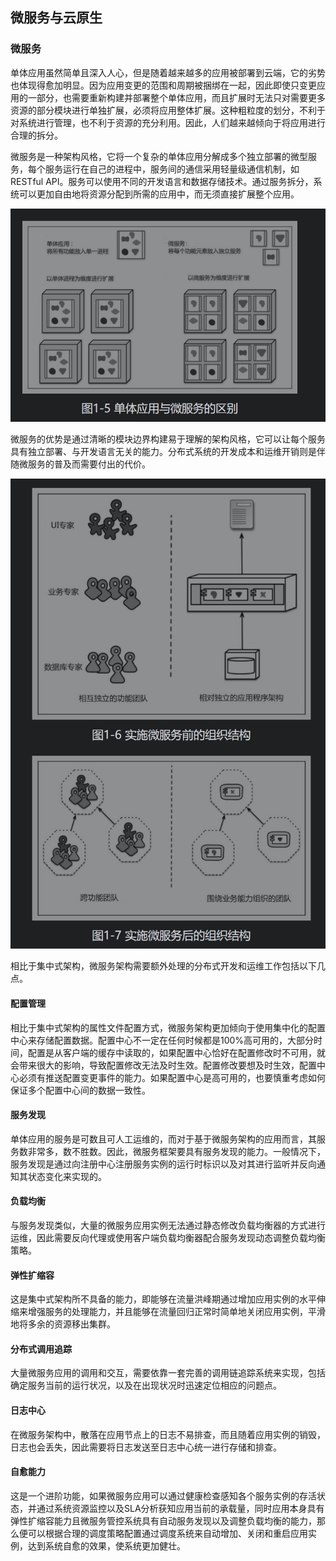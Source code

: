 

## 微服务与云原生



### 微服务

单体应用虽然简单且深入人心，但是随着越来越多的应用被部署到云端，它的劣势也体现得愈加明显。因为应用变更的范围和周期被捆绑在一起，因此即使只变更应用的一部分，也需要重新构建并部署整个单体应用，而且扩展时无法只对需要更多资源的部分模块进行单独扩展，必须将应用整体扩展。这种粗粒度的划分，不利于对系统进行管理，也不利于资源的充分利用。因此，人们越来越倾向于将应用进行合理的拆分。

微服务是一种架构风格，它将一个复杂的单体应用分解成多个独立部署的微型服务，每个服务运行在自己的进程中，服务间的通信采用轻量级通信机制，如 RESTful API。服务可以使用不同的开发语言和数据存储技术。通过服务拆分，系统可以更加自由地将资源分配到所需的应用中，而无须直接扩展整个应用。

![image-20200207194012017](image/image-20200207194012017.png)



微服务的优势是通过清晰的模块边界构建易于理解的架构风格，它可以让每个服务具有独立部署、与开发语言无关的能力。分布式系统的开发成本和运维开销则是伴随微服务的普及而需要付出的代价。

![image-20200207194052012](image/image-20200207194052012.png)



相比于集中式架构，微服务架构需要额外处理的分布式开发和运维工作包括以下几点。



#### 配置管理

相比于集中式架构的属性文件配置方式，微服务架构更加倾向于使用集中化的配置中心来存储配置数据。配置中心不一定在任何时候都是100%高可用的，大部分时间，配置是从客户端的缓存中读取的，如果配置中心恰好在配置修改时不可用，就会带来很大的影响，导致配置修改无法及时生效。配置修改要想及时生效，配置中心必须有推送配置变更事件的能力。如果配置中心是高可用的，也要慎重考虑如何保证多个配置中心间的数据一致性。



#### 服务发现

单体应用的服务是可数且可人工运维的，而对于基于微服务架构的应用而言，其服务数非常多，数不胜数。因此，微服务框架要具有服务发现的能力。一般情况下，服务发现是通过向注册中心注册服务实例的运行时标识以及对其进行监听并反向通知其状态变化来实现的。



#### 负载均衡

与服务发现类似，大量的微服务应用实例无法通过静态修改负载均衡器的方式进行运维，因此需要反向代理或使用客户端负载均衡器配合服务发现动态调整负载均衡策略。



#### 弹性扩缩容

这是集中式架构所不具备的能力，即能够在流量洪峰期通过增加应用实例的水平伸缩来增强服务的处理能力，并且能够在流量回归正常时简单地关闭应用实例，平滑地将多余的资源移出集群。



#### 分布式调用追踪

大量微服务应用的调用和交互，需要依靠一套完善的调用链追踪系统来实现，包括确定服务当前的运行状况，以及在出现状况时迅速定位相应的问题点。



#### 日志中心

在微服务架构中，散落在应用节点上的日志不易排查，而且随着应用实例的销毁，日志也会丢失，因此需要将日志发送至日志中心统一进行存储和排查。



#### 自愈能力

这是一个进阶功能，如果微服务应用可以通过健康检查感知各个服务实例的存活状态，并通过系统资源监控以及SLA分析获知应用当前的承载量，同时应用本身具有弹性扩缩容能力且微服务管控系统具有自动服务发现以及调整负载均衡的能力，那么便可以根据合理的调度策略配置通过调度系统来自动增加、关闭和重启应用实例，达到系统自愈的效果，使系统更加健壮。